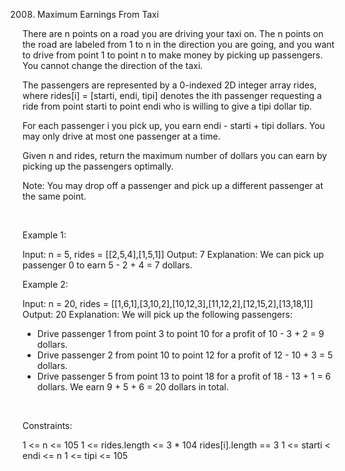 2008. Maximum Earnings From Taxi

There are n points on a road you are driving your taxi on. The n points on the road are labeled from 1 to n in the direction you are going, and you want to drive from point 1 to point n to make money by picking up passengers. You cannot change the direction of the taxi.

The passengers are represented by a 0-indexed 2D integer array rides, where rides[i] = [starti, endi, tipi] denotes the ith passenger requesting a ride from point starti to point endi who is willing to give a tipi dollar tip.

For each passenger i you pick up, you earn endi - starti + tipi dollars. You may only drive at most one passenger at a time.

Given n and rides, return the maximum number of dollars you can earn by picking up the passengers optimally.

Note: You may drop off a passenger and pick up a different passenger at the same point.

 

Example 1:

Input: n = 5, rides = [[2,5,4],[1,5,1]]
Output: 7
Explanation: We can pick up passenger 0 to earn 5 - 2 + 4 = 7 dollars.


Example 2:

Input: n = 20, rides = [[1,6,1],[3,10,2],[10,12,3],[11,12,2],[12,15,2],[13,18,1]]
Output: 20
Explanation: We will pick up the following passengers:
- Drive passenger 1 from point 3 to point 10 for a profit of 10 - 3 + 2 = 9 dollars.
- Drive passenger 2 from point 10 to point 12 for a profit of 12 - 10 + 3 = 5 dollars.
- Drive passenger 5 from point 13 to point 18 for a profit of 18 - 13 + 1 = 6 dollars.
We earn 9 + 5 + 6 = 20 dollars in total.

 

Constraints:

1 <= n <= 105
1 <= rides.length <= 3 * 104
rides[i].length == 3
1 <= starti < endi <= n
1 <= tipi <= 105